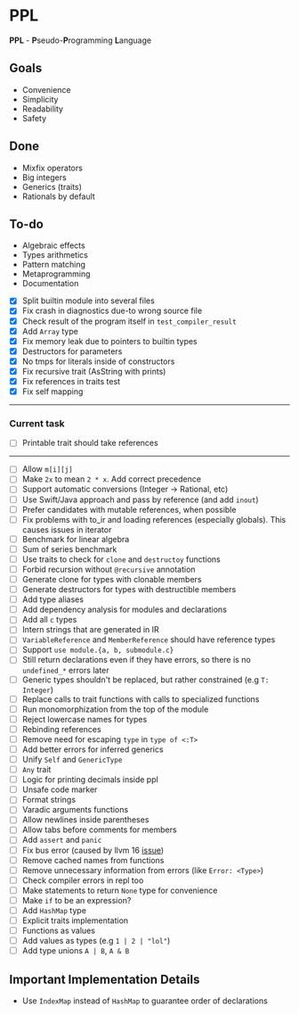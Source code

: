 # PPL

**PPL** - **P**seudo-**P**rogramming **L**anguage

## Goals

* Convenience
* Simplicity
* Readability
* Safety

## Done
* Mixfix operators
* Big integers
* Generics (traits)
* Rationals by default

## To-do
* Algebraic effects
* Types arithmetics
* Pattern matching
* Metaprogramming
* Documentation

* [x] Split builtin module into several files
* [x] Fix crash in diagnostics due-to wrong source file
* [x] Check result of the program itself in `test_compiler_result`
* [x] Add `Array` type
* [x] Fix memory leak due to pointers to builtin types
* [x] Destructors for parameters
* [x] No tmps for literals inside of constructors
* [x] Fix recursive trait (AsString with prints)
* [x] Fix references in traits test
* [x] Fix self mapping
---
### Current task
* [ ] Printable trait should take references
---
* [ ] Allow `m[i][j]`
* [ ] Make `2x` to mean `2 * x`. Add correct precedence
* [ ] Support automatic conversions (Integer -> Rational, etc)
* [ ] Use Swift/Java approach and pass by reference (and add `inout`)
* [ ] Prefer candidates with mutable references, when possible
* [ ] Fix problems with to_ir and loading references (especially globals). This causes issues in iterator
* [ ] Benchmark for linear algebra
* [ ] Sum of series benchmark
* [ ] Use traits to check for `clone` and `destructoy` functions
* [ ] Forbid recursion without `@recursive` annotation
* [ ] Generate clone for types with clonable members
* [ ] Generate destructors for types with destructible members
* [ ] Add type aliases
* [ ] Add dependency analysis for modules and declarations
* [ ] Add all `c` types
* [ ] Intern strings that are generated in IR
* [ ] `VariableReference` and `MemberReference` should have reference types
* [ ] Support `use module.{a, b, submodule.c}`
* [ ] Still return declarations even if they have errors, so there is no `undefined_*` errors later
* [ ] Generic types shouldn't be replaced, but rather constrained (e.g `T: Integer`)
* [ ] Replace calls to trait functions with calls to specialized functions
* [ ] Run monomorphization from the top of the module
* [ ] Reject lowercase names for types
* [ ] Rebinding references
* [ ] Remove need for escaping `type` in `type of <:T>`
* [ ] Add better errors for inferred generics
* [ ] Unify `Self` and `GenericType`
* [ ] `Any` trait
* [ ] Logic for printing decimals inside ppl
* [ ] Unsafe code marker
* [ ] Format strings
* [ ] Varadic arguments functions
* [ ] Allow newlines inside parentheses
* [ ] Allow tabs before comments for members
* [ ] Add `assert` and `panic`
* [ ] Fix bus error (caused by llvm 16 [issue](https://github.com/llvm/llvm-project/issues/60432))
* [ ] Remove cached names from functions
* [ ] Remove unnecessary information from errors (like `Error: <Type>`)
* [ ] Check compiler errors in repl too
* [ ] Make statements to return `None` type for convenience
* [ ] Make `if` to be an expression?
* [ ] Add `HashMap` type
* [ ] Explicit traits implementation
* [ ] Functions as values
* [ ] Add values as types (e.g `1 | 2 | "lol"`)
* [ ] Add type unions `A | B`, `A & B`

## Important Implementation Details
* Use `IndexMap` instead of `HashMap` to guarantee order of declarations